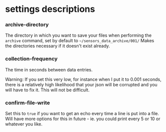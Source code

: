 # settings descriptions

### archive-directory
The directory in which you want to save your files when performing the `archive` command, set by default to `~/sensors_data_archive/001/`
Makes the directories necessary if it doesn't exist already.

### collection-frequency
The time in seconds between data entries.

Warning: If you set this very low, for instance when I put it to 0.001 seconds, there is a relatively high likelihood that your json will be corrupted and you will have to fix it. This will not be difficult.

### confirm-file-write
Set this to `true` if you want to get an echo every time a line is put into a file.
Will have more options for this in future - ie. you could print every 5 or 10 or whatever you like.
